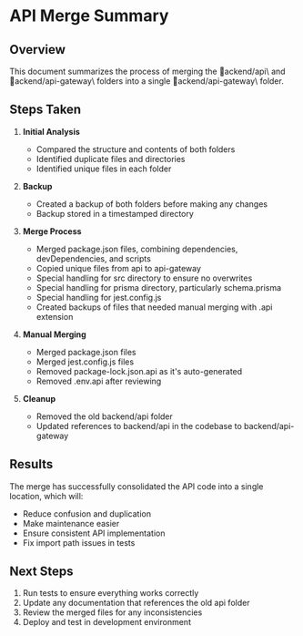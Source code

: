 # API Merge Summary

## Overview
This document summarizes the process of merging the \ackend/api\ and \ackend/api-gateway\ folders into a single \ackend/api-gateway\ folder.

## Steps Taken

1. **Initial Analysis**
   - Compared the structure and contents of both folders
   - Identified duplicate files and directories
   - Identified unique files in each folder

2. **Backup**
   - Created a backup of both folders before making any changes
   - Backup stored in a timestamped directory

3. **Merge Process**
   - Merged package.json files, combining dependencies, devDependencies, and scripts
   - Copied unique files from api to api-gateway
   - Special handling for src directory to ensure no overwrites
   - Special handling for prisma directory, particularly schema.prisma
   - Special handling for jest.config.js
   - Created backups of files that needed manual merging with .api extension

4. **Manual Merging**
   - Merged package.json files
   - Merged jest.config.js files
   - Removed package-lock.json.api as it's auto-generated
   - Removed .env.api after reviewing

5. **Cleanup**
   - Removed the old backend/api folder
   - Updated references to backend/api in the codebase to backend/api-gateway

## Results

The merge has successfully consolidated the API code into a single location, which will:
- Reduce confusion and duplication
- Make maintenance easier
- Ensure consistent API implementation
- Fix import path issues in tests

## Next Steps

1. Run tests to ensure everything works correctly
2. Update any documentation that references the old api folder
3. Review the merged files for any inconsistencies
4. Deploy and test in development environment
